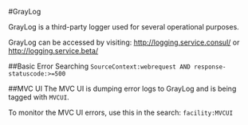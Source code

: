 #GrayLog

GrayLog is a third-party logger used for several operational purposes.

GrayLog can be accessed by visiting: http://logging.service.consul/ or http://logging.service.beta/

##Basic Error Searching
`SourceContext:webrequest AND response-statuscode:>=500`

##MVC UI
The MVC UI is dumping error logs to GrayLog and is being tagged with `MVCUI`.

To monitor the MVC UI errors, use this in the search: `facility:MVCUI` 
